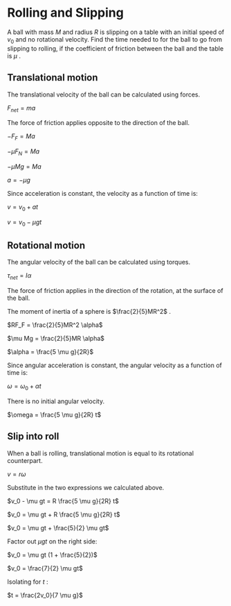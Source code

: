 # Rolling and Slipping

A ball with mass $M$ and radius $R$ is slipping on a table
with an initial speed of $v_0$ and no rotational velocity.
Find the time needed to for the ball to go from slipping to rolling,
if the coefficient of friction between the ball and the table is $\mu$ .

## Translational motion

The translational velocity of the ball can be calculated using forces.

$F_{net} = ma$

The force of friction applies opposite to the direction of the ball.

$-F_F = Ma$

$-\mu F_N = Ma$

$-\mu Mg = Ma$

$a = -\mu g$

Since acceleration is constant, the velocity as a function of time is:

$v = v_0 + at$

$v = v_0 - \mu gt$

## Rotational motion

The angular velocity of the ball can be calculated using torques.

$\tau_{net} = I \alpha$

The force of friction applies in the direction of the rotation, at the surface of the ball.

The moment of inertia of a sphere is $\frac{2}{5}MR^2$ .

$RF_F = \frac{2}{5}MR^2 \alpha$

$\mu Mg = \frac{2}{5}MR \alpha$

$\alpha = \frac{5 \mu g}{2R}$

Since angular acceleration is constant, the angular velocity as a function of time is:

$\omega = \omega_0 + \alpha t$

There is no initial angular velocity.

$\omega = \frac{5 \mu g}{2R} t$

## Slip into roll

When a ball is rolling, translational motion is equal to its rotational counterpart.

$v = r \omega$

Substitute in the two expressions we calculated above.

$v_0 - \mu gt = R \frac{5 \mu g}{2R} t$

$v_0 = \mu gt + R \frac{5 \mu g}{2R} t$

$v_0 = \mu gt + \frac{5}{2} \mu gt$

Factor out $\mu gt$ on the right side:

$v_0 = \mu gt (1 + \frac{5}{2})$

$v_0 = \frac{7}{2} \mu gt$

Isolating for $t$ :

$t = \frac{2v_0}{7 \mu g}$
